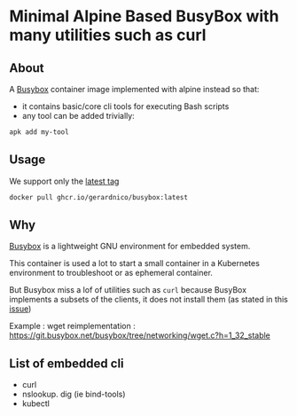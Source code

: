 # Minimal Alpine Based BusyBox with many utilities such as curl

## About

A [Busybox](https://busybox.net/) container image implemented with alpine instead 
so that:
* it contains basic/core cli tools for executing Bash scripts
* any tool can be added trivially:

```bash
apk add my-tool
```

## Usage

We support only the [latest tag](https://github.com/gerardnico/busybox/pkgs/container/busybox)
```bash
docker pull ghcr.io/gerardnico/busybox:latest
```

## Why

[Busybox](https://busybox.net/) is a lightweight GNU environment 
for embedded system. 

This container is used a lot to start a small container
in a Kubernetes environment to troubleshoot or as ephemeral container.

But Busybox miss a lof of utilities such as `curl` because BusyBox implements
a subsets of the clients, it does not install them (as stated in this [issue](https://github.com/docker-library/busybox/issues/47))

Example : wget reimplementation : https://git.busybox.net/busybox/tree/networking/wget.c?h=1_32_stable

## List of embedded cli

* curl
* nslookup. dig (ie bind-tools)
* kubectl

